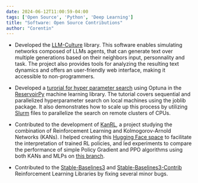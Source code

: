 ```yaml
---
date: 2024-06-12T11:00:59-04:00
tags: ['Open Source', 'Python', 'Deep Learning']
title: "Software: Open Source Contributions"
author: "Corentin"
---
```


- Developed the [LLM-Culture](https://github.com/jeremyperez2/LLM-Culture) library. This software enables simulating networks composed of LLMs agents, that can generate text over multiple generations based on their neighbors input, personnality and task. 
The project also provides tools for analyzing the resulting text dynamics and offers an user-friendly web interface, making it accessible to non-programmers.

- Developed a [turorial for hyper parameter search](https://github.com/reservoirpy/reservoirpy/tree/master/tutorials/4.a-Hyperparameter%20search%20with%20Optuna) using Optuna in the [ReservoirPy](https://github.com/reservoirpy/reservoirpy) machine learning library. The tutorial covers sequential and parallelized hyperparameter search on local machines using the joblib package. It also demonstrates how to scale up this process by utilizing [Slurm](https://slurm.schedmd.com/documentation.html) files to parallelize the search on remote clusters of CPUs.

- Contributed to the development of [KanRL](https://github.com/riiswa/kanrl), a project studying the combination of Reinforcement Learning and Kolmogorov-Arnold Networks (KANs). I helped creating this [Hugging Face space](https://huggingface.co/spaces/riiswa/RL-Interpretable-Policy-via-Kolmogorov-Arnold-Network) to facilitate the interpretation of trained RL policies, and led experiments to compare the performance of simple Policy Gradient and PPO algorithms using both KANs and MLPs on [this branch](https://github.com/riiswa/kanrl/tree/ppo).

- Contributed to the [Stable-Baselines3](https://github.com/DLR-RM/stable-baselines3) and [Stable-Baselines3-Contrib](https://github.com/Stable-Baselines-Team/stable-baselines3-contrib) Reinforcement Learning Libraries by fixing several minor bugs.
